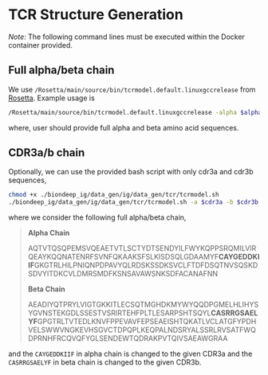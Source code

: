 # TCR Structure Generation

_Note_: The following command lines must be executed within the Docker container provided.

## Full alpha/beta chain

We use `/Rosetta/main/source/bin/tcrmodel.default.linuxgccrelease` from
[Rosetta](https://www.rosettacommons.org/docs/latest/application_documentation/structure_prediction/TCRmodel).
Example usage is

```bash
/Rosetta/main/source/bin/tcrmodel.default.linuxgccrelease -alpha $alpha -beta $beta -out:suffix ${suffix} -out:level 400 -out:pdb_gz -out:path:all ${output_dir}
```

where, user should provide full alpha and beta amino acid sequences.

## CDR3a/b chain

Optionally, we can use the provided bash script with only cdr3a and cdr3b sequences,

```bash
chmod +x ./biondeep_ig/data_gen/ig/data_gen/tcr/tcrmodel.sh
./biondeep_ig/data_gen/ig/data_gen/tcr/tcrmodel.sh -a $cdr3a -b $cdr3b -o ${output_dir}
```

where we consider the following full alpha/beta chain,

> **Alpha Chain**
>
> AQTVTQSQPEMSVQEAETVTLSCTYDTSENDYILFWYKQPPSRQMILVIRQEAYKQQNATENRFSVNFQKAAKSFSLKISDSQLGDAAMYF**CAYGEDDKIIF**GKGTRLHILPNIQNPDPAVYQLRDSKSSDKSVCLFTDFDSQTNVSQSKDSDVYITDKCVLDMRSMDFKSNSAVAWSNKSDFACANAFNN
>
> **Beta Chain**
>
> AEADIYQTPRYLVIGTGKKITLECSQTMGHDKMYWYQQDPGMELHLIHYSYGVNSTEKGDLSSESTVSRIRTEHFPLTLESARPSHTSQYL**CASRRGSAELYF**GPGTRLTVTEDLKNVFPPEVAVFEPSEAEISHTQKATLVCLATGFYPDHVELSWWVNGKEVHSGVCTDPQPLKEQPALNDSRYALSSRLRVSATFWQDPRNHFRCQVQFYGLSENDEWTQDRAKPVTQIVSAEAWGRAA

and the `CAYGEDDKIIF` in alpha chain is changed to the given CDR3a and the `CASRRGSAELYF` in beta
chain is changed to the given CDR3b.

